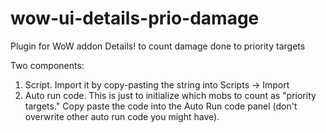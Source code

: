 # wow-ui-details-prio-damage
Plugin for WoW addon Details! to count damage done to priority targets

Two components:
1. Script. Import it by copy-pasting the string into Scripts -> Import
2. Auto run code. This is just to initialize which mobs to count as "priority targets." Copy paste the code into the Auto Run code panel (don't overwrite other auto run code you might have).

